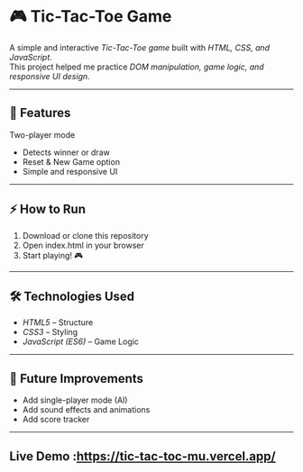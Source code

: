 # 🎮 Tic-Tac-Toe Game

A simple and interactive *Tic-Tac-Toe game* built with *HTML, CSS, and JavaScript*.  
This project helped me practice *DOM manipulation, game logic, and responsive UI design*.

---

## 🚀 Features
 Two-player mode  
- Detects winner or draw  
- Reset & New Game option  
- Simple and responsive UI  

---

## ⚡ How to Run
1. Download or clone this repository  
2. Open index.html in your browser  
3. Start playing! 🎮  

---

## 🛠 Technologies Used
- *HTML5* – Structure  
- *CSS3* – Styling  
- *JavaScript (ES6)* – Game Logic  

---

## 📌 Future Improvements
- Add single-player mode (AI)  
- Add sound effects and animations  
- Add score tracker  

---

## Live Demo :https://tic-tac-toc-mu.vercel.app/